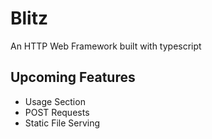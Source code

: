 # Blitz

An HTTP Web Framework built with typescript

## Upcoming Features

- Usage Section
- POST Requests
- Static File Serving
